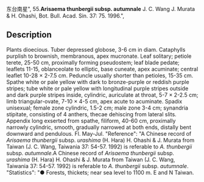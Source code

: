东台南星",
55.**Arisaema thunbergii subsp. autumnale** J. C. Wang J. Murata & H. Ohashi, Bot. Bull. Acad. Sin. 37: 75. 1996.",

## Description
Plants dioecious. Tuber depressed globose, 3-6 cm in diam. Cataphylls purplish to brownish, membranous, apex mucronate. Leaf solitary; petiole terete, 25-50 cm, proximally forming pseudostem; leaf blade pedate; leaflets 11-15, oblanceolate to elliptic, base cuneate, apex acuminate; central leaflet 10-28 × 2-7.5 cm. Peduncle usually shorter than petioles, 15-35 cm. Spathe white or pale yellow with dark to bronze-purple or reddish purple stripes; tube white or pale yellow with longitudinal purple stripes outside and dark purple stripes inside, cylindric, auriculate at throat, 5-7 × 2-2.5 cm; limb triangular-ovate, 7-10 × 4-5 cm, apex acute to acuminate. Spadix unisexual; female zone cylindric, 1.5-2 cm; male zone 3-4 cm; synandria stipitate, consisting of 4 anthers, thecae dehiscing from lateral slits. Appendix long exserted from spathe, filiform, 40-60 cm, proximally narrowly cylindric, smooth, gradually narrowed at both ends, distally bent downward and pendulous. Fl. May-Jul.
  "Reference": "A Chinese record of *Arisaema thunbergii* subsp. *urashima* (H. Hara) H. Ohashi &amp; J. Murata from Taiwan (J. C. Wang, Taiwania 37: 54-57. 1992) is referable to *A. thunbergii* subsp. *autumnale*.A Chinese record of *Arisaema thunbergii* subsp. *urashima* (H. Hara) H. Ohashi &amp; J. Murata from Taiwan (J. C. Wang, Taiwania 37: 54-57. 1992) is referable to *A. thunbergii* subsp. *autumnale*.
  "Statistics": "● Forests, thickets; near sea level to 1100 m. E and N Taiwan.
